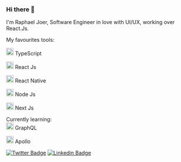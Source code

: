 ### Hi there 👋

I'm Raphael Joer, Software Engineer in love with UI/UX, working over React.Js.

My favourites tools:

<img src="https://i.ibb.co/PZ2XZgr/ts.png" width="20"/> TypeScript

<img src="https://i.ibb.co/nw7bwV8/react.png" width="20"/> React Js

<img src="https://i.ibb.co/nw7bwV8/react.png" width="20"/> React Native

<img src="https://i.ibb.co/t3CwZkb/68747470733a2f2f692e6962622e636f2f7656786d794e322f6e6f64652e706e67.png" width="20"/> Node Js

<img src="https://i.ibb.co/PZ2XZgr/ts.png" width="20"/> Next Js

Currently learning:  
<img src="https://i.ibb.co/TH3HpPM/68747470733a2f2f692e6962622e636f2f326e724e537a662f6772617068716c2e706e67.png" width="20"/> GraphQL

<img src="https://i.ibb.co/j4CMBK3/68747470733a2f2f692e6962622e636f2f5430587a59564b2f61706f6c6c6f2e706e67.png" width="20"/> Apollo

[![Twitter Badge](https://img.shields.io/badge/-@raphaeljoer-1ca0f1?style=flat-square&labelColor=1ca0f1&logo=twitter&logoColor=white&link=https://twitter.com/raphaeljoer)](https://twitter.com/lukemorales)
[![Linkedin Badge](https://img.shields.io/badge/-Raphael%20Joer-blue?style=flat-square&logo=Linkedin&logoColor=white&link=https://www.linkedin.com/in/raphaeljoer)](https://www.linkedin.com/in/raphaeljoer)
